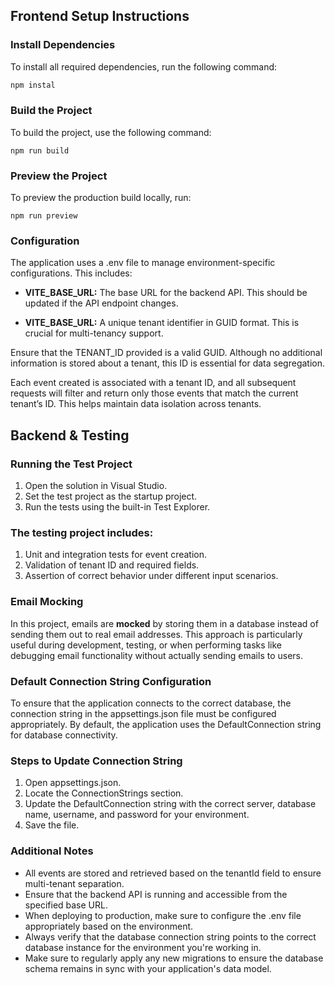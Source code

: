 ## Frontend Setup Instructions

### Install Dependencies
To install all required dependencies, run the following command:

```bash
npm instal
```

### Build the Project
To build the project, use the following command:
```
npm run build
```

### Preview the Project
To preview the production build locally, run:
```
npm run preview
```

### Configuration
The application uses a .env file to manage environment-specific configurations. This includes:

- **VITE_BASE_URL:** The base URL for the backend API. This should be updated if the API endpoint changes.

- **VITE_BASE_URL:** A unique tenant identifier in GUID format. This is crucial for multi-tenancy support.

Ensure that the TENANT_ID provided is a valid GUID. Although no additional information is stored about a tenant, this ID is essential for data segregation.

Each event created is associated with a tenant ID, and all subsequent requests will filter and return only those events that match the current tenant’s ID. This helps maintain data isolation across tenants.

## Backend & Testing

### Running the Test Project
1. Open the solution in Visual Studio.
2. Set the test project as the startup project.
3. Run the tests using the built-in Test Explorer.

### The testing project includes:
1. Unit and integration tests for event creation.
2. Validation of tenant ID and required fields.
3. Assertion of correct behavior under different input scenarios.

### Email Mocking
In this project, emails are **mocked** by storing them in a database instead of sending them out to real email addresses. This approach is particularly useful during development, testing, or when performing tasks like debugging email functionality without actually sending emails to users.

### Default Connection String Configuration
To ensure that the application connects to the correct database, the connection string in the appsettings.json file must be configured appropriately. By default, the application uses the DefaultConnection string for database connectivity.

### Steps to Update Connection String
1. Open appsettings.json.
2. Locate the ConnectionStrings section.
3. Update the DefaultConnection string with the correct server, database name, username, and password for your environment.
4. Save the file.

### Additional Notes
- All events are stored and retrieved based on the tenantId field to ensure multi-tenant separation.
- Ensure that the backend API is running and accessible from the specified base URL.
- When deploying to production, make sure to configure the .env file appropriately based on the environment.
- Always verify that the database connection string points to the correct database instance for the environment you're working in.
- Make sure to regularly apply any new migrations to ensure the database schema remains in sync with your application's data model.
